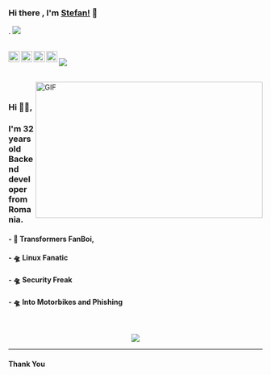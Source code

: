 

### Hi there , I'm [Stefan!](https://lzomedia.com) 👋
.  ![](https://pronoun.cyou/x/y?subject=He&object=Him&height=20)


<br/>
<a href="https://twitter.com/L70Media">
  <img align="left" alt="Lzo Media Twitter" width="22px" src="https://cdn.jsdelivr.net/npm/simple-icons@v3/icons/twitter.svg" />
</a>
<a href="https://www.linkedin.com/in/lzomedia/">
  <img align="left" alt="Linkedin" width="22px" src="https://cdn.jsdelivr.net/npm/simple-icons@v3/icons/linkedin.svg" />
</a>
<a href="https://www.instagram.com/lzomedia">
  <img align="left" alt="Instagram" width="22px" src="https://cdn.jsdelivr.net/npm/simple-icons@v3/icons/instagram.svg" />
</a>
<a href="https://www.reddit.com/user/lzomedia/">
  <img align="left" alt=" Reddit" width="22px" src="https://cdn.jsdelivr.net/npm/simple-icons@v3/icons/reddit.svg" />
</a>

![](https://visitor-badge.glitch.me/badge?page_id=lzomedia.lzomedia)

<br />

<img align="right" height="270px" width="450px" alt="GIF" src="https://camo.githubusercontent.com/8375a8c0958c72472d243f3781e13cfb9685ced4/68747470733a2f2f6d656469612e67697068792e636f6d2f6d656469612f7061564437754c38757a3675732f67697068792e676966" />
<br />

### Hi 🙋‍♂️,
### I'm 32 years old Backend developer from Romania.


#### - 🔭 Transformers FanBoi, 

#### - 🛸 Linux Fanatic

#### - 🛸 Security Freak

#### - 🛸 Into Motorbikes and Phishing


<br />

<p align="center" >
  <a href="https://github.com/lzomedia/lzomedia"> 
	<img  src="https://github-readme-stats.vercel.app/api?username=lzomedia&&show_icons=true&theme=radical"/>
  </a>
</p>

***********************************

#### Thank You



